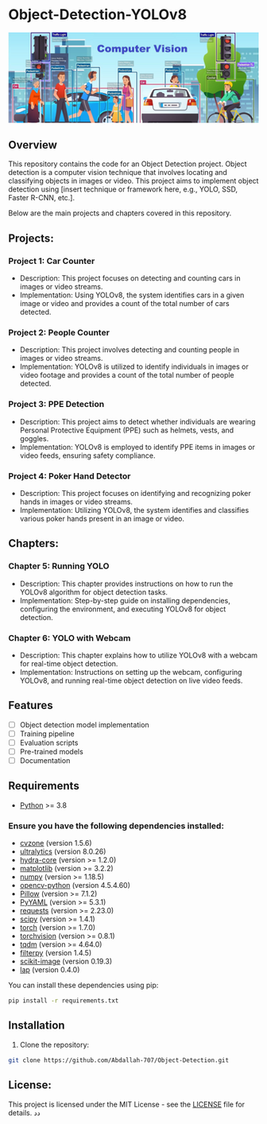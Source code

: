 # Object-Detection-YOLOv8

![Object Detection](1_mS6wtt8UWXl0TErmWy-cIg.jpg)

## Overview

This repository contains the code for an Object Detection project. Object detection is a computer vision technique that involves locating and classifying objects in images or video. This project aims to implement object detection using [insert technique or framework here, e.g., YOLO, SSD, Faster R-CNN, etc.].

Below are the main projects and chapters covered in this repository.

## Projects:

### Project 1: Car Counter
- Description: This project focuses on detecting and counting cars in images or video streams.
- Implementation: Using YOLOv8, the system identifies cars in a given image or video and provides a count of the total number of cars detected.

### Project 2: People Counter
- Description: This project involves detecting and counting people in images or video streams.
- Implementation: YOLOv8 is utilized to identify individuals in images or video footage and provides a count of the total number of people detected.

### Project 3: PPE Detection
- Description: This project aims to detect whether individuals are wearing Personal Protective Equipment (PPE) such as helmets, vests, and goggles.
- Implementation: YOLOv8 is employed to identify PPE items in images or video feeds, ensuring safety compliance.

### Project 4: Poker Hand Detector
- Description: This project focuses on identifying and recognizing poker hands in images or video streams.
- Implementation: Utilizing YOLOv8, the system identifies and classifies various poker hands present in an image or video.

## Chapters:

### Chapter 5: Running YOLO
- Description: This chapter provides instructions on how to run the YOLOv8 algorithm for object detection tasks.
- Implementation: Step-by-step guide on installing dependencies, configuring the environment, and executing YOLOv8 for object detection.

### Chapter 6: YOLO with Webcam
- Description: This chapter explains how to utilize YOLOv8 with a webcam for real-time object detection.
- Implementation: Instructions on setting up the webcam, configuring YOLOv8, and running real-time object detection on live video feeds.


## Features

- [ ] Object detection model implementation
- [ ] Training pipeline
- [ ] Evaluation scripts
- [ ] Pre-trained models
- [ ] Documentation

## Requirements

- [Python](https://www.python.org/) >= 3.8
### Ensure you have the following dependencies installed:

- [cvzone](https://github.com/cvzone/cvzone) (version 1.5.6)
- [ultralytics](https://github.com/ultralytics/yolov5) (version 8.0.26)
- [hydra-core](https://github.com/facebookresearch/hydra) (version >= 1.2.0)
- [matplotlib](https://matplotlib.org/) (version >= 3.2.2)
- [numpy](https://numpy.org/) (version >= 1.18.5)
- [opencv-python](https://github.com/opencv/opencv-python) (version 4.5.4.60)
- [Pillow](https://python-pillow.org/) (version >= 7.1.2)
- [PyYAML](https://pyyaml.org/) (version >= 5.3.1)
- [requests](https://docs.python-requests.org/en/latest/) (version >= 2.23.0)
- [scipy](https://www.scipy.org/) (version >= 1.4.1)
- [torch](https://pytorch.org/) (version >= 1.7.0)
- [torchvision](https://pytorch.org/vision/) (version >= 0.8.1)
- [tqdm](https://github.com/tqdm/tqdm) (version >= 4.64.0)
- [filterpy](https://github.com/rlabbe/filterpy) (version 1.4.5)
- [scikit-image](https://scikit-image.org/) (version 0.19.3)
- [lap](https://github.com/cheind/py-lap) (version 0.4.0)

You can install these dependencies using pip:

```bash
pip install -r requirements.txt
```
## Installation

1. Clone the repository:

```bash
git clone https://github.com/Abdallah-707/Object-Detection.git
```

## License:
This project is licensed under the MIT License - see the [LICENSE](LICENSE) file for details.
دد
